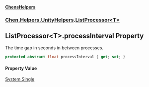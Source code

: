 #### [ChensHelpers](index 'index')
### [Chen.Helpers.UnityHelpers](Chen_Helpers_UnityHelpers 'Chen.Helpers.UnityHelpers').[ListProcessor&lt;T&gt;](Chen_Helpers_UnityHelpers_ListProcessor_T_ 'Chen.Helpers.UnityHelpers.ListProcessor&lt;T&gt;')
## ListProcessor&lt;T&gt;.processInterval Property
The time gap in seconds in between processes.  
```csharp
protected abstract float processInterval { get; set; }
```
#### Property Value
[System.Single](https://docs.microsoft.com/en-us/dotnet/api/System.Single 'System.Single')
